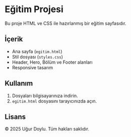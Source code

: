 # Eğitim Projesi

Bu proje HTML ve CSS ile hazırlanmış bir eğitim sayfasıdır.

## İçerik

- Ana sayfa (`egitim.html`)
- Stil dosyası (`styles.css`)
- Header, Hero, Bölüm ve Footer alanları
- Responsive tasarım

## Kullanım

1. Dosyaları bilgisayarınıza indirin.
2. `egitim.html` dosyasını tarayıcınızda açın.

## Lisans

© 2025 Uğur Doylu. Tüm hakları saklıdır.
